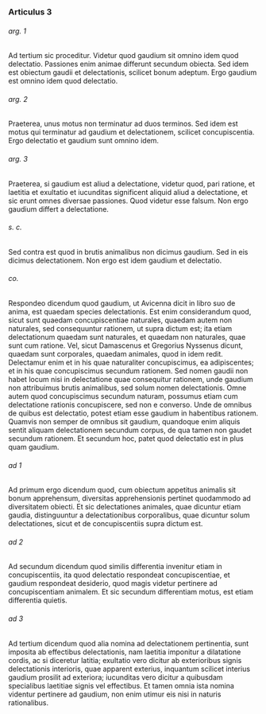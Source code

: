 ### Articulus 3

###### arg. 1
Ad tertium sic proceditur. Videtur quod gaudium sit omnino idem quod delectatio. Passiones enim animae differunt secundum obiecta. Sed idem est obiectum gaudii et delectationis, scilicet bonum adeptum. Ergo gaudium est omnino idem quod delectatio.

###### arg. 2
Praeterea, unus motus non terminatur ad duos terminos. Sed idem est motus qui terminatur ad gaudium et delectationem, scilicet concupiscentia. Ergo delectatio et gaudium sunt omnino idem.

###### arg. 3
Praeterea, si gaudium est aliud a delectatione, videtur quod, pari ratione, et laetitia et exultatio et iucunditas significent aliquid aliud a delectatione, et sic erunt omnes diversae passiones. Quod videtur esse falsum. Non ergo gaudium differt a delectatione.

###### s. c.
Sed contra est quod in brutis animalibus non dicimus gaudium. Sed in eis dicimus delectationem. Non ergo est idem gaudium et delectatio.

###### co.
Respondeo dicendum quod gaudium, ut Avicenna dicit in libro suo de anima, est quaedam species delectationis. Est enim considerandum quod, sicut sunt quaedam concupiscentiae naturales, quaedam autem non naturales, sed consequuntur rationem, ut supra dictum est; ita etiam delectationum quaedam sunt naturales, et quaedam non naturales, quae sunt cum ratione. Vel, sicut Damascenus et Gregorius Nyssenus dicunt, quaedam sunt corporales, quaedam animales, quod in idem redit. Delectamur enim et in his quae naturaliter concupiscimus, ea adipiscentes; et in his quae concupiscimus secundum rationem. Sed nomen gaudii non habet locum nisi in delectatione quae consequitur rationem, unde gaudium non attribuimus brutis animalibus, sed solum nomen delectationis. Omne autem quod concupiscimus secundum naturam, possumus etiam cum delectatione rationis concupiscere, sed non e converso. Unde de omnibus de quibus est delectatio, potest etiam esse gaudium in habentibus rationem. Quamvis non semper de omnibus sit gaudium, quandoque enim aliquis sentit aliquam delectationem secundum corpus, de qua tamen non gaudet secundum rationem. Et secundum hoc, patet quod delectatio est in plus quam gaudium.

###### ad 1
Ad primum ergo dicendum quod, cum obiectum appetitus animalis sit bonum apprehensum, diversitas apprehensionis pertinet quodammodo ad diversitatem obiecti. Et sic delectationes animales, quae dicuntur etiam gaudia, distinguuntur a delectationibus corporalibus, quae dicuntur solum delectationes, sicut et de concupiscentiis supra dictum est.

###### ad 2
Ad secundum dicendum quod similis differentia invenitur etiam in concupiscentiis, ita quod delectatio respondeat concupiscentiae, et gaudium respondeat desiderio, quod magis videtur pertinere ad concupiscentiam animalem. Et sic secundum differentiam motus, est etiam differentia quietis.

###### ad 3
Ad tertium dicendum quod alia nomina ad delectationem pertinentia, sunt imposita ab effectibus delectationis, nam laetitia imponitur a dilatatione cordis, ac si diceretur latitia; exultatio vero dicitur ab exterioribus signis delectationis interioris, quae apparent exterius, inquantum scilicet interius gaudium prosilit ad exteriora; iucunditas vero dicitur a quibusdam specialibus laetitiae signis vel effectibus. Et tamen omnia ista nomina videntur pertinere ad gaudium, non enim utimur eis nisi in naturis rationalibus.

